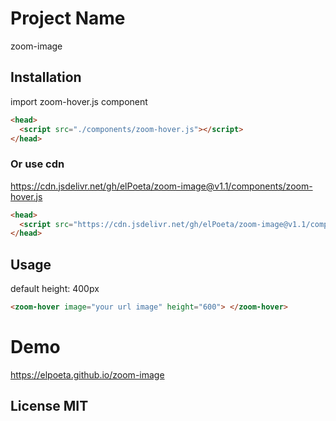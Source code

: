 # Project Name

zoom-image

## Installation

import zoom-hover.js component

```html
<head>
  <script src="./components/zoom-hover.js"></script>
</head>
```

### Or use cdn

https://cdn.jsdelivr.net/gh/elPoeta/zoom-image@v1.1/components/zoom-hover.js

```html
<head>
  <script src="https://cdn.jsdelivr.net/gh/elPoeta/zoom-image@v1.1/components/zoom-hover.js"></script>
</head>
```

## Usage

default height: 400px

```html
<zoom-hover image="your url image" height="600"> </zoom-hover>
```

# Demo

https://elpoeta.github.io/zoom-image

## License MIT
